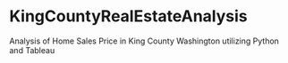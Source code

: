 # KingCountyRealEstateAnalysis
Analysis of Home Sales Price in King County Washington utilizing Python and Tableau
